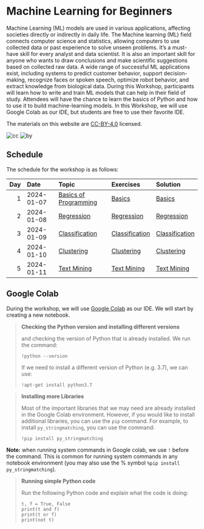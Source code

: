 # Machine Learning for Beginners

Machine Learning (ML) models are used in various applications, affecting
societies directly or indirectly in daily life. The Machine learning
(ML) field connects computer science and statistics, allowing computers
to use collected data or past experience to solve unseen problems. It’s
a must-have skill for every analyst and data scientist. It is also an
important skill for anyone who wants to draw conclusions and make
scientific suggestions based on collected raw data. A wide range of
successful ML applications exist, including systems to predict customer
behavior, support decision-making, recognize faces or spoken speech,
optimize robot behavior, and extract knowledge from biological data.
During this Workshop, participants will learn how to write and train ML
models that can help in their field of study. Attendees will have the
chance to learn the basics of Python and how to use it to build
machine-learning models. In this Workshop, we will use Google Colab as
our IDE, but students are free to use their favorite IDE.

The materials on this website are
[CC-BY-4.0](https://creativecommons.org/licenses/by/4.0/) licensed.

![cc](https://mirrors.creativecommons.org/presskit/icons/cc.svg)
![by](https://mirrors.creativecommons.org/presskit/icons/by.svg)

## Schedule

The schedule for the workshop is as follows:

| Day | Date       | Topic                                                                                                | Exercises                                                          | Solution                                                           |
|----:|:-----------|:-----------------------------------------------------------------------------------------------------|:-------------------------------------------------------------------|:-------------------------------------------------------------------|
|   1 | 2024-01-07 | [Basics of Programming](https://qahtanaa.github.io/wep_mlb_24//lectures/day_1/WEP24_Day1_Basics.pdf) | [Basics](https://qahtanaa.github.io/wep_mlb_24/inprogress)         | [Basics](https://qahtanaa.github.io/wep_mlb_24/inprogress)         |
|   2 | 2024-01-08 | [Regression](https://qahtanaa.github.io/wep_mlb_24/inprogress)                                       | [Regression](https://qahtanaa.github.io/wep_mlb_24/inprogress)     | [Regression](https://qahtanaa.github.io/wep_mlb_24/inprogress)     |
|   3 | 2024-01-09 | [Classification](https://qahtanaa.github.io/wep_mlb_24/inprogress)                                   | [Classification](https://qahtanaa.github.io/wep_mlb_24/inprogress) | [Classification](https://qahtanaa.github.io/wep_mlb_24/inprogress) |
|   4 | 2024-01-10 | [Clustering](https://qahtanaa.github.io/wep_mlb_24/inprogress)                                       | [Clustering](https://qahtanaa.github.io/wep_mlb_24/inprogress)     | [Clustering](https://qahtanaa.github.io/wep_mlb_24/inprogress)     |
|   5 | 2024-01-11 | [Text Mining](https://qahtanaa.github.io/wep_mlb_24/inprogress)                                      | [Text Mining](https://qahtanaa.github.io/wep_mlb_24/inprogress)    | [Text Mining](https://qahtanaa.github.io/wep_mlb_24/inprogress)    |

## Google Colab

During the workshop, we will use [Google
Colab](https://colab.research.google.com/) as our IDE. We will start by
creating a new notebook.

<div>

> **Checking the Python version and installing different versions**
>
> and checking the version of Python that is already installed. We run
> the command:
>
>     !python --version
>
> If we need to install a different version of Python (e.g. 3.7), we can
> use:
>
>     !apt-get install python3.7

</div>

<div>

> **Installing more Libraries**
>
> Most of the important libraries that we may need are already installed
> in the Google Colab environment. However, if you would like to install
> additional libraries, you can use the `pip` command. For example, to
> install `py_stringmatching`, you can use the command:
>
>     !pip install py_stringmatching

</div>

**Note:** when running system commands in Google colab, we use `!`
before the command. This is common for running system commands in any
notebook environment (you may also use the % symbol
`%pip install py_stringmatching`).

<div>

> **Running simple Python code**
>
> Run the following Python code and explain what the code is doing:
>
>     t, f = True, False
>     print(t and f) 
>     print(t or f)  
>     print(not t)   

</div>
